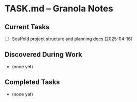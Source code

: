 # TASK.md – Granola Notes

## Current Tasks
- [ ] Scaffold project structure and planning docs (2025-04-16)

## Discovered During Work
- (none yet)

## Completed Tasks
- (none yet)
